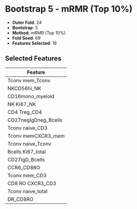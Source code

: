 # Bootstrap 5 - mRMR (Top 10%)

- **Outer Fold**: 24
- **Bootstrap**: 5
- **Method**: mRMR (Top 10%)
- **Fold Seed**: 69
- **Features Selected**: 16

## Selected Features

| Feature |
|---------|
| Tconv mem_Tconv |
| NKCD56hi_NK |
| CD16mono_myeloid |
| NK Ki67_NK |
| CD4 Treg_CD4 |
| CD27negIgDneg_Bcells |
| Tconv naive_CD3 |
| Tconv memCXCR3_mem |
| Tconv naive_Tconv |
| Bcells Ki67_total |
| CD27IgD_Bcells |
| CCR6_CD8RO |
| Tconv mem_CD3 |
| CD8 RO CXCR3_CD3 |
| Tconv naive_total |
| DR_CD8RO |

